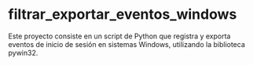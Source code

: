 # filtrar_exportar_eventos_windows
Este proyecto consiste en un script de Python que registra y exporta eventos de inicio de sesión en sistemas Windows, utilizando la biblioteca pywin32.

